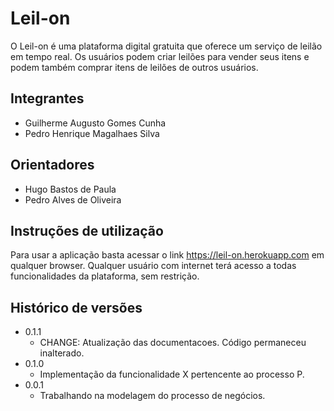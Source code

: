 # Leil-on

O Leil-on é uma plataforma digital gratuita que oferece um serviço de leilão em tempo real. Os usuários podem criar leilões para vender seus itens e podem também comprar itens de leilões de outros usuários. 

## Integrantes

* Guilherme Augusto Gomes Cunha
* Pedro Henrique Magalhaes Silva

## Orientadores

* Hugo Bastos de Paula
* Pedro Alves de Oliveira

## Instruções de utilização

Para usar a aplicação basta acessar o link https://leil-on.herokuapp.com em qualquer browser. Qualquer usuário com internet terá acesso a todas funcionalidades da plataforma, sem restrição.

## Histórico de versões

* 0.1.1
    * CHANGE: Atualização das documentacoes. Código permaneceu inalterado.
* 0.1.0
    * Implementação da funcionalidade X pertencente ao processo P.
* 0.0.1
    * Trabalhando na modelagem do processo de negócios.

